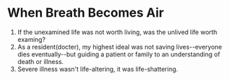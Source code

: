 # When Breath Becomes Air

1. If the unexamined life was not worth living, was the unlived life worth examing?
2. As a resident(docter), my highest ideal was not saving lives--everyone dies eventually--but guiding a patient or family to an understanding of death or illness.
3. Severe illness wasn't life-altering, it was life-shattering. 
